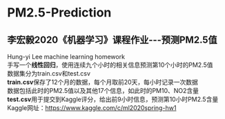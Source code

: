# PM2.5-Prediction
## 李宏毅2020《机器学习》课程作业---预测PM2.5值   
Hung-yi Lee machine learning homework   
手写一个<strong>线性回归</strong>，使用连续九个小时的相关信息预测第10个小时的PM2.5值    
数据集分为train.csv和test.csv   
<strong>train.csv</strong>保存了12个月的数据，每个月取前20天，每小时记录一次数据   
数据包括此时的PM2.5值以及其他17个信息，如此时的PM10、NO2含量    
<strong>test.csv</strong>用于提交到Kaggle评分，给出前9小时信息，预测第10小时PM2.5含量   
Kaggle网址：https://www.kaggle.com/c/ml2020spring-hw1
